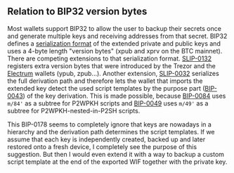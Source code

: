 ## Relation to BIP32 version bytes

Most wallets support BIP32 to allow the user to backup their secrets once and generate multiple keys and receiving addresses from that secret. BIP32 defines a [serialization format](https://github.com/bitcoin/bips/blob/master/bip-0032.mediawiki#Serialization_format) of the extended private and public keys and uses a 4-byte length "version bytes" (xpub and xprv on the BTC mainnet). There are competing extensions to that serialization format. [SLIP-0132](https://github.com/satoshilabs/slips/blob/master/slip-0132.md) registers extra version bytes that were introduced by the Trezor and the [Electrum](http://docs.electrum.org/en/latest/xpub_version_bytes.html) wallets (ypub, zpub...). Another extension, [SLIP-0032](https://github.com/satoshilabs/slips/blob/master/slip-0032.md) serializes the full derivation path and therefore lets the wallet that imports the extended key detect the used script templates by the purpose part ([BIP-0043](https://github.com/bitcoin/bips/blob/master/bip-0043.mediawiki)) of the key derivation. This is made possible, because [BIP-0084](https://github.com/bitcoin/bips/blob/master/bip-0084.mediawiki#public-key-derivation) uses `m/84'` as a subtree for P2WPKH scripts and [BIP-0049](https://github.com/bitcoin/bips/blob/master/bip-0049.mediawiki#public-key-derivation) uses `m/49'` as a subtree for P2WPKH-nested-in-P2SH scripts.

This BIP-0178 seems to completely ignore that keys are nowadays in a hierarchy and the derivation path determines the script templates. If we assume that each key is independently created, backed up and later restored onto a fresh device, I completely see the purpose of this suggestion. But then I would even extend it with a way to backup a custom script template at the end of the exported WIF together with the private key.